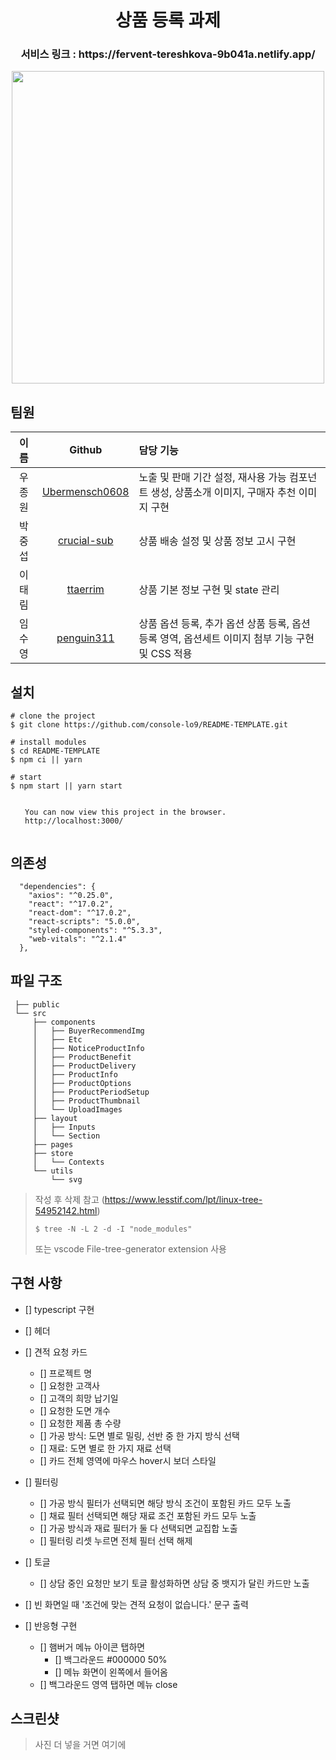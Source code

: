 <h1 align="center"> 상품 등록 과제 </h1>

<h3 align="center"> 서비스 링크 : https://fervent-tereshkova-9b041a.netlify.app/</h3>

<p align="center"><img width="500" src="https://bit.ly/3HyINHE" /></p>

## 팀원

|  이름  |                       Github                        | 담당 기능                                                                                       |
| :----: | :-------------------------------------------------: | :---------------------------------------------------------------------------------------------- |
| 우종원 | [Ubermensch0608](https://github.com/Ubermensch0608) | 노출 및 판매 기간 설정, 재사용 가능 컴포넌트 생성, 상품소개 이미지, 구매자 추천 이미지 구현     |
| 박중섭 |    [crucial-sub](https://github.com/crucial-sub)    | 상품 배송 설정 및 상품 정보 고시 구현                                                           |
| 이태림 |       [ttaerrim](https://github.com/ttaerrim)       | 상품 기본 정보 구현 및 state 관리                                                               |
| 임수영 |     [penguin311](https://github.com/penguin311)     | 상품 옵션 등록, 추가 옵션 상품 등록, 옵션 등록 영역, 옵션세트 이미지 첨부 기능 구현 및 CSS 적용 |

## 설치

```
# clone the project
$ git clone https://github.com/console-lo9/README-TEMPLATE.git

# install modules
$ cd README-TEMPLATE
$ npm ci || yarn

# start
$ npm start || yarn start

⠀
⠀  You can now view this project in the browser.
⠀  http://localhost:3000/
⠀
```

## 의존성

```
  "dependencies": {
    "axios": "^0.25.0",
    "react": "^17.0.2",
    "react-dom": "^17.0.2",
    "react-scripts": "5.0.0",
    "styled-components": "^5.3.3",
    "web-vitals": "^2.1.4"
  },
```

## 파일 구조

     ├── public
     └── src
         ├── components
         │   ├── BuyerRecommendImg
         │   ├── Etc
         │   ├── NoticeProductInfo
         │   ├── ProductBenefit
         │   ├── ProductDelivery
         │   ├── ProductInfo
         │   ├── ProductOptions
         │   ├── ProductPeriodSetup
         │   ├── ProductThumbnail
         │   └── UploadImages
         ├── layout
         │   ├── Inputs
         │   └── Section
         ├── pages
         ├── store
         │   └── Contexts
         └── utils
             └── svg

> 작성 후 삭제
> 참고 (https://www.lesstif.com/lpt/linux-tree-54952142.html)
>
> ```
> $ tree -N -L 2 -d -I "node_modules"
> ```
>
> 또는 vscode File-tree-generator extension 사용

## 구현 사항

- [] typescript 구현
- [] 헤더
- [] 견적 요청 카드
  - [] 프로젝트 명
  - [] 요청한 고객사
  - [] 고객의 희망 납기일
  - [] 요청한 도면 개수
  - [] 요청한 제품 총 수량
  - [] 가공 방식: 도면 별로 밀링, 선반 중 한 가지 방식 선택
  - [] 재료: 도면 별로 한 가지 재료 선택
  - [] 카드 전체 영역에 마우스 hover시 보더 스타일
- [] 필터링
  - [] 가공 방식 필터가 선택되면 해당 방식 조건이 포함된 카드 모두 노출
  - [] 채료 필터 선택되면 해당 재료 조건 포함된 카드 모두 노출
  - [] 가공 방식과 재료 필터가 둘 다 선택되면 교집합 노출
  - [] 필터링 리셋 누르면 전체 필터 선택 해제
- [] 토글
  - [] 상담 중인 요청만 보기 토글 활성화하면 상담 중 뱃지가 달린 카드만 노출
- [] 빈 화면일 때 '조건에 맞는 견적 요청이 없습니다.' 문구 출력

- [] 반응형 구현
  - [] 햄버거 메뉴 아이콘 탭하면
    - [] 백그라운드 #000000 50%
    - [] 메뉴 화면이 왼쪽에서 들어옴
  - [] 백그라운드 영역 탭하면 메뉴 close

## 스크린샷

> 사진 더 넣을 거면 여기에
